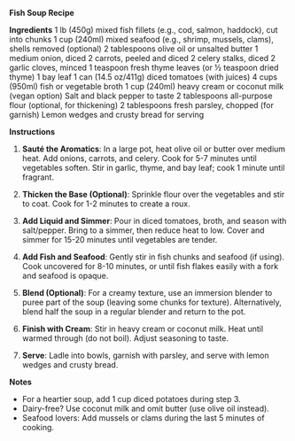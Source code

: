 **Fish Soup Recipe**

**Ingredients**
1 lb (450g) mixed fish fillets (e.g., cod, salmon, haddock), cut into chunks
1 cup (240ml) mixed seafood (e.g., shrimp, mussels, clams), shells removed (optional)
2 tablespoons olive oil or unsalted butter
1 medium onion, diced
2 carrots, peeled and diced
2 celery stalks, diced
2 garlic cloves, minced
1 teaspoon fresh thyme leaves (or ½ teaspoon dried thyme)
1 bay leaf
1 can (14.5 oz/411g) diced tomatoes (with juices)
4 cups (950ml) fish or vegetable broth
1 cup (240ml) heavy cream or coconut milk (vegan option)
Salt and black pepper to taste
2 tablespoons all-purpose flour (optional, for thickening)
2 tablespoons fresh parsley, chopped (for garnish)
Lemon wedges and crusty bread for serving


**Instructions**

1. **Sauté the Aromatics**:
In a large pot, heat olive oil or butter over medium heat. Add onions, carrots, and celery. Cook for 5-7 minutes until vegetables soften. Stir in garlic, thyme, and bay leaf; cook 1 minute until fragrant.

2. **Thicken the Base (Optional)**:
Sprinkle flour over the vegetables and stir to coat. Cook for 1-2 minutes to create a roux.

3. **Add Liquid and Simmer**:
Pour in diced tomatoes, broth, and season with salt/pepper. Bring to a simmer, then reduce heat to low. Cover and simmer for 15-20 minutes until vegetables are tender.

4. **Add Fish and Seafood**:
Gently stir in fish chunks and seafood (if using). Cook uncovered for 8-10 minutes, or until fish flakes easily with a fork and seafood is opaque.

5. **Blend (Optional)**:
For a creamy texture, use an immersion blender to puree part of the soup (leaving some chunks for texture). Alternatively, blend half the soup in a regular blender and return to the pot.

6. **Finish with Cream**:
Stir in heavy cream or coconut milk. Heat until warmed through (do not boil). Adjust seasoning to taste.

7. **Serve**:
Ladle into bowls, garnish with parsley, and serve with lemon wedges and crusty bread.


**Notes**
- For a heartier soup, add 1 cup diced potatoes during step 3.
- Dairy-free? Use coconut milk and omit butter (use olive oil instead).
- Seafood lovers: Add mussels or clams during the last 5 minutes of cooking.

